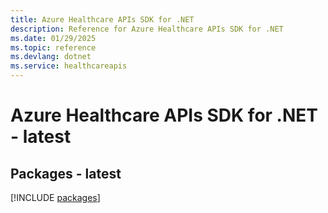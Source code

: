 ```yaml
---
title: Azure Healthcare APIs SDK for .NET
description: Reference for Azure Healthcare APIs SDK for .NET
ms.date: 01/29/2025
ms.topic: reference
ms.devlang: dotnet
ms.service: healthcareapis
---
```

# Azure Healthcare APIs SDK for .NET - latest
## Packages - latest
[!INCLUDE [packages](healthcare-apis-index.md)]